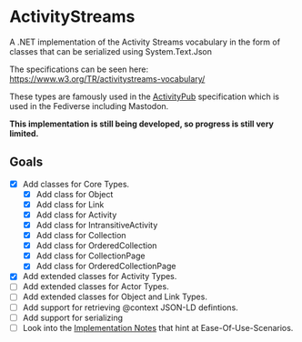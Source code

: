 # ActivityStreams
A .NET implementation of the Activity Streams vocabulary in the form of classes that can be serialized using System.Text.Json

The specifications can be seen here: https://www.w3.org/TR/activitystreams-vocabulary/

These types are famously used in the [ActivityPub](https://www.w3.org/TR/activitypub/) specification which is used in the Fediverse including Mastodon.

**This implementation is still being developed, so progress is still very limited.**

## Goals
- [x] Add classes for Core Types.
  - [x] Add class for Object
  - [x] Add class for Link
  - [x] Add class for Activity
  - [x] Add class for IntransitiveActivity
  - [x] Add class for Collection
  - [x] Add class for OrderedCollection
  - [x] Add class for CollectionPage
  - [x] Add class for OrderedCollectionPage
- [x] Add extended classes for Activity Types.
- [ ] Add extended classes for Actor Types.
- [ ] Add extended classes for Object and Link Types.
- [ ] Add support for retrieving @context JSON-LD defintions.
- [ ] Add support for serializing
- [ ] Look into the [Implementation Notes](https://www.w3.org/TR/activitystreams-vocabulary/#notes) that hint at Ease-Of-Use-Scenarios.

